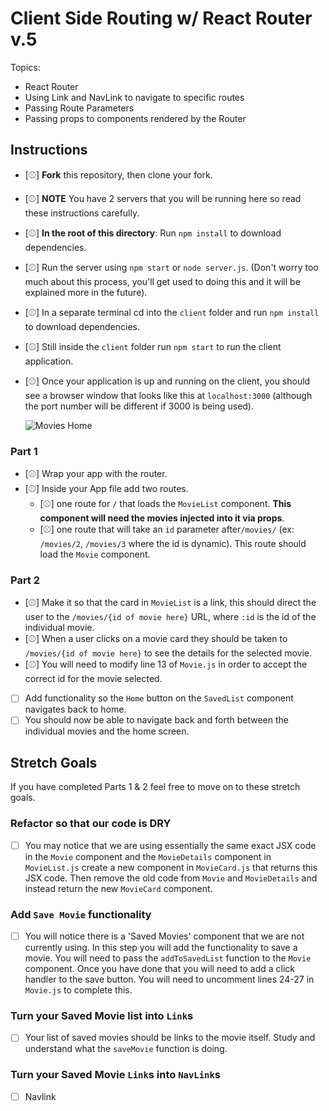 # Client Side Routing w/ React Router v.5

Topics:

- React Router
- Using Link and NavLink to navigate to specific routes
- Passing Route Parameters
- Passing props to components rendered by the Router

## Instructions

- [⚾] **Fork** this repository, then clone your fork.
- [⚾] **NOTE** You have 2 servers that you will be running here so read these instructions carefully.
- [⚾] **In the root of this directory**: Run `npm install` to download dependencies.
- [⚾] Run the server using `npm start` or `node server.js`. (Don't worry too much about this process, you'll get used to doing this and it will be explained more in the future).
- [⚾] In a separate terminal cd into the `client` folder and run `npm install` to download dependencies.
- [⚾] Still inside the `client` folder run `npm start` to run the client application.

- [⚾] Once your application is up and running on the client, you should see a browser window that looks like this at `localhost:3000` (although the port number will be different if 3000 is being used).

  ![Movies Home](https://ibin.co/3xhmmHVl9BKF.png)

### Part 1

- [⚾] Wrap your app with the router.
- [⚾] Inside your App file add two routes.
  - [⚾] one route for `/` that loads the `MovieList` component. **This component will need the movies injected into it via props**.
  - [⚾] one route that will take an `id` parameter after`/movies/` (ex: `/movies/2`, `/movies/3` where the id is dynamic). This route should load the `Movie` component.

### Part 2

- [⚾] Make it so that the card in `MovieList` is a link, this should direct the user to the `/movies/{id of movie here}` URL, where `:id` is the id of the individual movie.
- [⚾] When a user clicks on a movie card they should be taken to `/movies/{id of movie here}` to see the details for the selected movie.
- [⚾] You will need to modify line 13 of `Movie.js` in order to accept the correct id for the movie selected.
- [ ] Add functionality so the `Home` button on the `SavedList` component navigates back to home.
- [ ] You should now be able to navigate back and forth between the individual movies and the home screen.

## Stretch Goals

If you have completed Parts 1 & 2 feel free to move on to these stretch goals.

### Refactor so that our code is DRY

- [ ] You may notice that we are using essentially the same exact JSX code in the `Movie` component and the `MovieDetails` component in `MovieList.js` create a new component in `MovieCard.js` that returns this JSX code. Then remove the old code from `Movie` and `MovieDetails` and instead return the new `MovieCard` component.

### Add `Save Movie` functionality

- [ ] You will notice there is a 'Saved Movies' component that we are not currently using. In this step you will add the functionality to save a movie. You will need to pass the `addToSavedList` function to the `Movie` component. Once you have done that you will need to add a click handler to the save button. You will need to uncomment lines 24-27 in `Movie.js` to complete this.

### Turn your Saved Movie list into `Link`s

- [ ] Your list of saved movies should be links to the movie itself. Study and understand what the `saveMovie` function is doing.

### Turn your Saved Movie `Link`s into `NavLink`s

- [ ] Navlink
